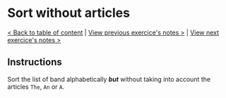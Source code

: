 # Sort without articles

[< Back to table of content](../README.md) |
[View previous exercice's notes >](../16-Mouse.Move.Shadow/Notes.md) |
[View next exercice's notes >](../18-Adding.Up.Times.with.Reduce/Notes.md)

## Instructions

Sort the list of band alphabetically **_but_** without taking into account the articles `The`, `An` or `A`.
